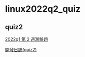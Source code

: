 # linux2022q2_quiz


## quiz2
[2022q1 第 2 週測驗題](https://hackmd.io/@sysprog/linux2022-quiz2)

[開發日誌(quiz2)](https://hackmd.io/@blue76815/2022q1-quiz2)
